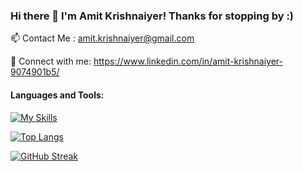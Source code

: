 ### Hi there 👋 I'm Amit Krishnaiyer! Thanks for stopping by :)

📫 Contact Me : amit.krishnaiyer@gmail.com

🤝 Connect with me: https://www.linkedin.com/in/amit-krishnaiyer-9074901b5/


#### Languages and Tools: 

[![My Skills](https://skillicons.dev/icons?i=aws,bash,cpp,css,docker,html,java,js,jenkins,linux,netlify,nodejs,py,pytorch,react,selenium,solidity,swift,tensorflow,ts,&theme=light)](https://skillicons.dev)




[![Top Langs](https://github-readme-stats.vercel.app/api/top-langs/?username=Amitten77&hide=jupyter%20notebook&layout=compact)](https://github.com/anuraghazra/github-readme-stats)




[![GitHub Streak](https://streak-stats.demolab.com/?user=Amitten77)](https://git.io/streak-stats)



<!--
**Amitten77/Amitten77** is a ✨ _special_ ✨ repository because its `README.md` (this file) appears on your GitHub profile.

Here are some ideas to get you started:

- 🔭 I’m currently working on ...
- 🌱 I’m currently learning ...
- 👯 I’m looking to collaborate on ...
- 🤔 I’m looking for help with ...
- 💬 Ask me about ...
- 📫 How to reach me: ...
- 😄 Pronouns: ...
- ⚡ Fun fact: ...
-->
